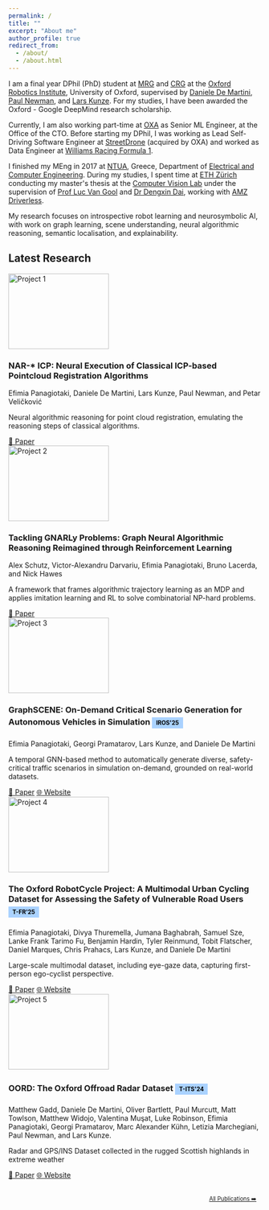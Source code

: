 ```yaml
---
permalink: /
title: ""
excerpt: "About me"
author_profile: true
redirect_from: 
  - /about/
  - /about.html
---
```


I am a final year DPhil (PhD) student at [MRG](https://ori.ox.ac.uk/labs/mobile-robotics-group/) and [CRG](https://ori.ox.ac.uk/labs/cognitive-robotics-group/) at the [Oxford Robotics Institute](https://ori.ox.ac.uk/), University of Oxford, supervised by [Daniele De Martini](https://scholar.google.com/citations?user=F7QcGh0AAAAJ&hl=en), [Paul Newman](https://scholar.google.com/citations?user=BtO5fTUAAAAJ&hl=en), and [Lars Kunze](https://scholar.google.co.uk/citations?user=TLC0azYAAAAJ&hl=en). For my studies, I have been awarded the Oxford - Google DeepMind research scholarship. 

Currently, I am also working part-time at [OXA](https://oxa.tech/) as Senior ML Engineer, at the Office of the CTO. Before starting my DPhil, I was working as Lead Self-Driving Software Engineer at [StreetDrone](https://www.streetdrone.com/) (acquired by OXA) and worked as Data Engineer at [Williams Racing Formula 1](https://www.williamsf1.com/).

I finished my MEng in 2017 at [NTUA](https://www.ntua.gr/en/), Greece, Department of [Electrical and Computer Engineering](https://www.ece.ntua.gr/en). During my studies, I spent time at [ETH Zürich](https://ethz.ch/en.html) conducting my master's thesis at the [Computer Vision Lab](https://vision.ee.ethz.ch/) under the supervision of [Prof Luc Van Gool](https://scholar.google.co.uk/citations?user=TwMib_QAAAAJ&hl=en) and [Dr Dengxin Dai](https://scholar.google.co.uk/citations?user=T51W57YAAAAJ&hl=en), working with [AMZ Driverless](https://www.amzracing.ch/en).


My research focuses on introspective robot learning and neurosymbolic AI, with work on graph learning, scene understanding, neural algorithmic reasoning, semantic localisation, and explainability.

## Latest Research

<div class="research-section">
  
  <!-- Project 1 -->
  <div class="research-project">
    <div class="project-image">
      <img src="{{ base_path }}/images/nar.jpg" alt="Project 1" style="width: 200px; height: 150px; object-fit: contain;">
    </div>
    <div class="project-content">
      <h3>NAR-* ICP: Neural Execution of Classical ICP-based Pointcloud Registration Algorithms</h3>
      <p>Efimia Panagiotaki, Daniele De Martini, Lars Kunze, Paul Newman, and Petar Veličković</p>
      <p>Neural algorithmic reasoning for point cloud registration, emulating the reasoning steps of classical algorithms.</p>
      <div class="project-links">
        <a href="https://arxiv.org/abs/2410.11031" class="btn btn--primary">📄 Paper</a>
      </div>
    </div>
  </div>

<!-- Project 2 -->
  <div class="research-project">
    <div class="project-image">
      <img src="{{ base_path }}/images/gnarly.png" alt="Project 2" style="width: 200px; height: 150px; object-fit: contain;">
    </div>
    <div class="project-content">
      <h3>Tackling GNARLy Problems: Graph Neural Algorithmic Reasoning Reimagined through Reinforcement Learning</h3>
      <p>Alex Schutz, Victor-Alexandru Darvariu, Efimia Panagiotaki, Bruno Lacerda, and Nick Hawes</p>
      <p>A framework that frames algorithmic trajectory learning as an MDP and applies imitation learning and RL to solve combinatorial NP-hard problems.</p>
      <div class="project-links">
        <a href="https://arxiv.org/abs/2509.18930" class="btn btn--primary">📄 Paper</a>
      </div>
    </div>
  </div>

  <!-- Project 3 -->
  <div class="research-project">
    <div class="project-image">
      <img src="{{ base_path }}/images/graphscene/graphscene_combo.png" alt="Project 3" style="width: 200px; height: 150px; object-fit: contain;">
    </div>
    <div class="project-content">
      <h3>GraphSCENE: On-Demand Critical Scenario Generation for Autonomous Vehicles in Simulation
      <div style="display: inline-block; background-color: #aad2ffff; color: black; padding: 4px 8px; font-size: 0.7em; margin: 5px 0; font-weight: bold;">IROS'25</div></h3>
      <p>Efimia Panagiotaki, Georgi Pramatarov, Lars Kunze, and Daniele De Martini</p>
      <p>A temporal GNN-based method to automatically generate diverse, safety-critical traffic scenarios in simulation on-demand, grounded on real-world datasets.</p>
      <div class="project-links">
        <a href="https://arxiv.org/abs/2410.13514" class="btn btn--primary">📄 Paper</a>
        <a href="https://efimiap.github.io/graphscene/" class="btn btn--info">🌐 Website</a>
      </div>
    </div>
  </div>

  <!-- Project 4 -->
  <div class="research-project">
    <div class="project-image">
      <img src="{{ base_path }}/images/rc.png" alt="Project 4" style="width: 200px; height: 150px; object-fit: contain;">
    </div>
    <div class="project-content">
      <h3>The Oxford RobotCycle Project: A Multimodal Urban Cycling Dataset for Assessing the Safety of Vulnerable Road Users
      <div style="display: inline-block; background-color: #aad2ffff; color: black; padding: 4px 8px; font-size: 0.7em; margin: 5px 0; font-weight: bold;">T-FR'25</div></h3>
      <p>Efimia Panagiotaki, Divya Thuremella, Jumana Baghabrah, Samuel Sze, Lanke Frank Tarimo Fu, Benjamin Hardin, Tyler Reinmund, Tobit Flatscher, Daniel Marques, Chris Prahacs, Lars Kunze, and Daniele De Martini</p>
      <p>Large-scale multimodal dataset, including eye-gaze data, capturing first-person ego-cyclist perspective.</p>
      <div class="project-links">
        <a href="https://ieeexplore.ieee.org/abstract/document/10981746/" class="btn btn--primary">📄 Paper</a>
        <a href="https://ori-mrg.github.io/robotcycle-dataset/" class="btn btn--info">🌐 Website</a>
      </div>
    </div>
  </div>

  <!-- Project 5 -->
  <div class="research-project">
    <div class="project-image">
      <img src="{{ base_path }}/images/oord.png" alt="Project 5" style="width: 200px; height: 150px; object-fit: contain;">
    </div>
    <div class="project-content">
      <h3>OORD: The Oxford Offroad Radar Dataset
      <div style="display: inline-block; background-color: #aad2ffff; color: black; padding: 4px 8px; font-size: 0.7em; margin: 5px 0; font-weight: bold;">T-ITS'24</div></h3>
      <p>Matthew Gadd, Daniele De Martini, Oliver Bartlett, Paul Murcutt, Matt Towlson, Matthew Widojo, Valentina Muşat, Luke Robinson, Efimia Panagiotaki, Georgi Pramatarov, Marc Alexander Kühn, Letizia Marchegiani, Paul Newman, and Lars Kunze.</p>
      <p>Radar and GPS/INS Dataset collected in the rugged Scottish highlands in extreme weather</p>
      <div class="project-links">
        <a href="https://ieeexplore.ieee.org/abstract/document/10648882" class="btn btn--primary">📄 Paper</a>
        <a href="https://oxford-robotics-institute.github.io/oord-dataset/" class="btn btn--info">🌐 Website</a>
      </div>
    </div>
  </div>


  <!-- Project 6
  <div class="research-project">
    <div class="project-image">
      <img src="{{ base_path }}/images/semgat.png" alt="Project 6" style="width: 200px; height: 150px; object-fit: contain;">
    </div>
    <div class="project-content">
      <h3>Sem-gat: Explainable semantic pose estimation using learned graph attention
      <div style="display: inline-block; background-color: #aad2ffff; color: black; padding: 4px 8px; font-size: 0.7em; margin: 5px 0; font-weight: bold;">ICAR'23</div></h3>
      <p>Efimia Panagiotaki, Daniele De Martini, Georgi Pramatarov, Matthew Gadd, and Lars Kunze</p>
      <p>A lightweight GNN-based method that leverages semantic and geometric cues with cross-graph attention to enable efficient, accurate, and introspective point cloud registration.</p>
      <div class="project-links">
        <a href="https://ieeexplore.ieee.org/abstract/document/10407013" class="btn btn--primary">📄 Paper</a>
      </div>
    </div>
  </div> -->

  <!-- Project 7
  <div class="research-project">
    <div class="project-image">
      <img src="{{ base_path }}/images/explainability.png" alt="Project 7" style="width: 200px; height: 150px; object-fit: contain;">
    </div>
    <div class="project-content">
            <h3>Semantic interpretation and validation of graph attention-based explanations for GNN models
      <div style="display: inline-block; background-color: #aad2ffff; color: black; padding: 4px 8px; font-size: 0.7em; margin: 5px 0; font-weight: bold;">ICAR'23</div></h3>
      <p>Efimia Panagiotaki, Daniele De Martini, and Lars Kunze</p>
      <p>A methodology for evaluating the accuracy of using attention weights as feature importance indicators.</p>
      <div class="project-links">
        <a href="https://ieeexplore.ieee.org/abstract/document/10407013" class="btn btn--primary">📄 Paper</a>
      </div>
    </div>
  </div> -->

  <!-- View All Button -->
  <div style="text-align: right; margin-top: 30px;">
    <a href="{{ base_path }}/publications/" class="btn btn--primary" style="padding: 6px 10px; font-size: 0.8em;"> All Publications ➡️</a>
  </div>

</div>




